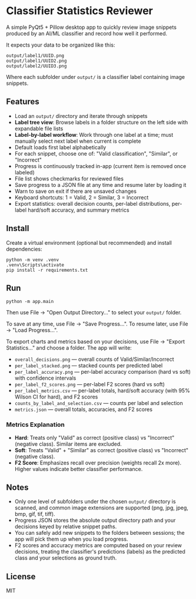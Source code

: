 # Classifier Statistics Reviewer

A simple PyQt5 + Pillow desktop app to quickly review image snippets produced by an AI/ML classifier and record how well it performed.

It expects your data to be organized like this:

```
output/label1/UUID.png
output/label1/UUID2.png
output/label2/UUID3.png
```

Where each subfolder under `output/` is a classifier label containing image snippets.

## Features

- Load an `output/` directory and iterate through snippets
- **Label tree view**: Browse labels in a folder structure on the left side with expandable file lists
- **Label-by-label workflow**: Work through one label at a time; must manually select next label when current is complete
- Default loads first label alphabetically
- For each snippet, choose one of: "Valid classification", "Similar", or "Incorrect"
- Progress is continuously tracked in-app (current item is removed once labeled)
- File list shows checkmarks for reviewed files
- Save progress to a JSON file at any time and resume later by loading it
- Warn to save on exit if there are unsaved changes
- Keyboard shortcuts: 1 = Valid, 2 = Similar, 3 = Incorrect
- Export statistics: overall decision counts, per-label distributions, per-label hard/soft accuracy, and summary metrics

## Install

Create a virtual environment (optional but recommended) and install dependencies:

```
python -m venv .venv
.venv\Scripts\activate
pip install -r requirements.txt
```

## Run

```
python -m app.main
```

Then use File -> "Open Output Directory..." to select your `output/` folder.

To save at any time, use File -> "Save Progress...". To resume later, use File -> "Load Progress...".

To export charts and metrics based on your decisions, use File -> "Export Statistics..." and choose a folder. The app will write:
- `overall_decisions.png` — overall counts of Valid/Similar/Incorrect
- `per_label_stacked.png` — stacked counts per predicted label
- `per_label_accuracy.png` — per-label accuracy comparison (hard vs soft) with confidence intervals
- `per_label_f2_scores.png` — per-label F2 scores (hard vs soft)
- `per_label_metrics.csv` — per-label totals, hard/soft accuracy (with 95% Wilson CI for hard), and F2 scores
- `counts_by_label_and_selection.csv` — counts per label and selection
- `metrics.json` — overall totals, accuracies, and F2 scores

### Metrics Explanation
- **Hard**: Treats only "Valid" as correct (positive class) vs "Incorrect" (negative class). Similar items are excluded.
- **Soft**: Treats "Valid" + "Similar" as correct (positive class) vs "Incorrect" (negative class).
- **F2 Score**: Emphasizes recall over precision (weights recall 2x more). Higher values indicate better classifier performance.

## Notes

- Only one level of subfolders under the chosen `output/` directory is scanned, and common image extensions are supported (png, jpg, jpeg, bmp, gif, tif, tiff).
- Progress JSON stores the absolute output directory path and your decisions keyed by relative snippet paths.
- You can safely add new snippets to the folders between sessions; the app will pick them up when you load progress.
- F2 scores and accuracy metrics are computed based on your review decisions, treating the classifier's predictions (labels) as the predicted class and your selections as ground truth.

## License

MIT
